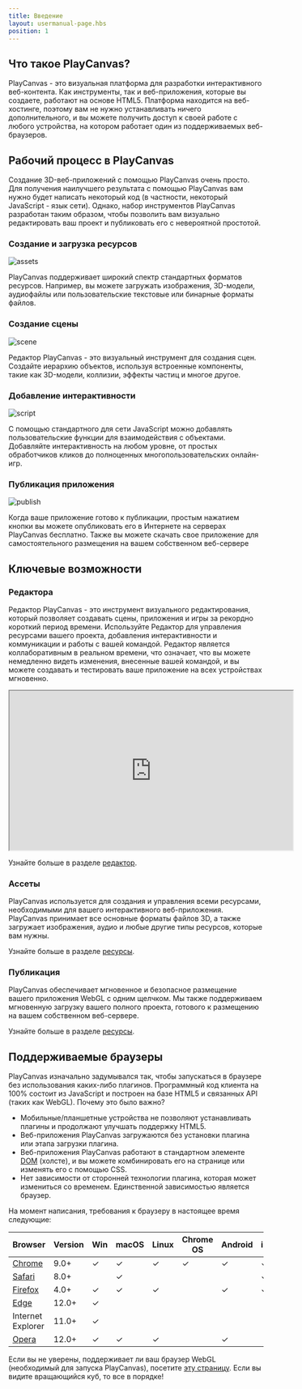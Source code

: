 ```yaml
---
title: Введение
layout: usermanual-page.hbs
position: 1
---
```


## Что такое PlayCanvas?

PlayCanvas - это визуальная платформа для разработки интерактивного веб-контента. Как инструменты, так и веб-приложения, которые вы создаете, работают на основе HTML5. Платформа находится на веб-хостинге, поэтому вам не нужно устанавливать ничего дополнительного, и вы можете получить доступ к своей работе с любого устройства, на котором работает один из поддерживаемых веб-браузеров.

## Рабочий процесс в PlayCanvas

Создание 3D-веб-приложений с помощью PlayCanvas очень просто. Для получения наилучшего результата с помощью PlayCanvas вам нужно будет написать некоторый код (в частности, некоторый JavaScript - язык сети). Однако, набор инструментов PlayCanvas разработан таким образом, чтобы позволить вам визуально редактировать ваш проект и публиковать его с невероятной простотой.

### Создание и загрузка ресурсов

![assets][1]

PlayCanvas поддерживает широкий спектр стандартных форматов ресурсов. Например, вы можете загружать изображения, 3D-модели, аудиофайлы или пользовательские текстовые или бинарные форматы файлов.

### Создание сцены

![scene][2]

Редактор PlayCanvas - это визуальный инструмент для создания сцен. Создайте иерархию объектов, используя встроенные компоненты, такие как 3D-модели, коллизии, эффекты частиц и многое другое.

### Добавление интерактивности

![script][3]

С помощью стандартного для сети JavaScript можно добавлять пользовательские функции для взаимодействия с объектами. Добавляйте интерактивность на любом уровне, от простых обработчиков кликов до полноценных многопользовательских онлайн-игр.

### Публикация приложения

![publish][4]

Когда ваше приложение готово к публикации, простым нажатием кнопки вы можете опубликовать его в Интернете на серверах PlayCanvas бесплатно. Также вы можете скачать свое приложение для самостоятельного размещения на вашем собственном веб-сервере

## Ключевые возможности

### Редактора

Редактор PlayCanvas - это инструмент визуального редактирования, который позволяет создавать сцены, приложения и игры за рекордно короткий период времени. Используйте Редактор для управления ресурсами вашего проекта, добавления интерактивности и коммуникации и работы с вашей командой. Редактор является коллаборативным в реальном времени, что означает, что вы можете немедленно видеть изменения, внесенные вашей командой, и вы можете создавать и тестировать ваше приложение на всех устройствах мгновенно.

<iframe loading="lazy" width="560" height="315" src="https://www.youtube.com/embed/PS4oMLPyYfI" title="PlayCanvas Editor Live Link" allowfullscreen></iframe>

Узнайте больше в разделе [редактор][5].

### Ассеты

PlayCanvas используется для создания и управления всеми ресурсами, необходимыми для вашего интерактивного веб-приложения. PlayCanvas принимает все основные форматы файлов 3D, а также загружает изображения, аудио и любые другие типы ресурсов, которые вам нужны.

Узнайте больше в разделе [ресурсы][6].

### Публикация

PlayCanvas обеспечивает мгновенное и безопасное размещение вашего приложения WebGL с одним щелчком. Мы также поддерживаем мгновенную загрузку вашего полного проекта, готового к размещению на вашем собственном веб-сервере.

Узнайте больше в разделе [ресурсы][7].

## Поддерживаемые браузеры

PlayCanvas изначально задумывался так, чтобы запускаться в браузере без использования каких-либо плагинов. Программный код клиента на 100% состоит из JavaScript и построен на базе HTML5 и связанных API (таких как WebGL). Почему это было важно?

* Мобильные/планшетные устройства не позволяют устанавливать плагины и продолжают улучшать поддержку HTML5.
* Веб-приложения PlayCanvas загружаются без установки плагина или этапа загрузки плагина.
* Веб-приложения PlayCanvas работают в стандартном элементе [DOM][8] (холсте), и вы можете комбинировать его на странице или изменять его с помощью CSS.
* Нет зависимости от сторонней технологии плагина, которая может измениться со временем. Единственной зависимостью является браузер.

На момент написания, требования к браузеру в настоящее время следующие:

| Browser                                     | Version | Win      | macOS    | Linux    | Chrome OS | Android  | iOS      |
|---------------------------------------------|---------|----------|----------|----------|-----------|----------|----------|
| [Chrome](https://www.google.com/chrome/)    | 9.0+    | &#x2713; | &#x2713; | &#x2713; | &#x2713;  | &#x2713; | &#x2713; |
| [Safari](https://www.apple.com/safari/)     | 8.0+    |          | &#x2713; |          |           |          | &#x2713; |
| [Firefox](https://www.mozilla.org/firefox/) | 4.0+    | &#x2713; | &#x2713; | &#x2713; |           | &#x2713; | &#x2713; |
| [Edge](https://www.microsoft.com/edge)      | 12.0+   | &#x2713; |          |          |           |          |          |
| Internet Explorer                           | 11.0+   | &#x2713; |          |          |           |          |          |
| [Opera](https://www.opera.com/)             | 12.0+   | &#x2713; | &#x2713; | &#x2713; |           | &#x2713; |          |

Если вы не уверены, поддерживает ли ваш браузер WebGL (необходимый для запуска PlayCanvas), посетите [эту страницу][9]. Если вы видите вращающийся куб, то все в порядке!

[1]: /images/user-manual/introduction/workflow-assets.jpg
[2]: /images/user-manual/introduction/workflow-create-scene.jpg
[3]: /images/user-manual/introduction/workflow-script.jpg
[4]: /images/user-manual/introduction/workflow-publish.jpg
[5]: /user-manual/designer
[6]: /user-manual/assets
[7]: /user-manual/publishing
[8]: /user-manual/glossary/#dom
[9]: https://get.webgl.org/

